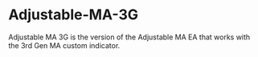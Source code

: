 # Adjustable-MA-3G
Adjustable MA 3G is the version of the Adjustable MA EA that works with the 3rd Gen MA custom indicator.
